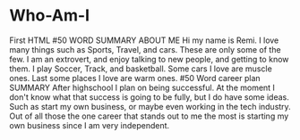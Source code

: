 # Who-Am-I
First HTML
#50 WORD SUMMARY ABOUT ME
Hi my name is Remi. I love many things such as Sports, Travel, and cars. These are only some of the few. I am an extrovert, and enjoy talking to new people, and getting to know them. I play Soccer, Track, and basketball. Some cars I love are muscle ones. Last some places I love are warm ones.
#50 Word career plan SUMMARY
After highschool I plan on being successful. At the moment I don't know what that success is going to be fully, but I do have some ideas. Such as start my own business, or maybe even working in the tech industry. Out of all those the one career that stands out to me the most is starting my own business since I am very independent.
